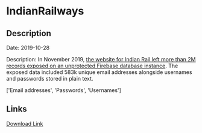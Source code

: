 # IndianRailways

## Description

Date: 2019-10-28

Description:
In November 2019, <a href="https://medium.com/dvuln/why-you-should-choo-choo-choose-to-have-a-vulnerability-disclosure-policy-2m-accounts-exposed-7cd7eaec4da5" target="_blank" rel="noopener">the website for Indian Rail left more than 2M records exposed on an unprotected Firebase database instance</a>. The exposed data included 583k unique email addresses alongside usernames and passwords stored in plain text.


['Email addresses', 'Passwords', 'Usernames']

## Links

[Download Link](https://link-to.net/1229997/231.85392935010242/dynamic/?r=aHR0cHM6Ly93d3cubWVkaWFmaXJlLmNvbS92aWV3L0tVM2xqSnM0N2VrNlF4Yy9pbmRpYW5yYWlscy5pbi9maWxl)